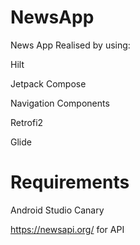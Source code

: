 # NewsApp
News App
Realised by using:

Hilt

Jetpack Compose

Navigation Components 

Retrofi2 

Glide

# Requirements 

Android Studio Canary

https://newsapi.org/ for API

